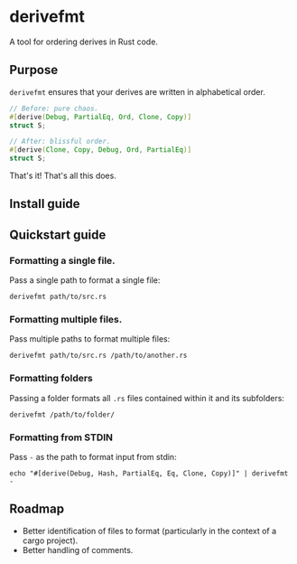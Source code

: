 # derivefmt

A tool for ordering derives in Rust code.

## Purpose

`derivefmt` ensures that your derives are written in alphabetical order.

```rust
// Before: pure chaos.
#[derive(Debug, PartialEq, Ord, Clone, Copy)]
struct S;

// After: blissful order.
#[derive(Clone, Copy, Debug, Ord, PartialEq)]
struct S;
```

That's it!  That's all this does.

## Install guide

## Quickstart guide

### Formatting a single file.

Pass a single path to format a single file:

```shell
derivefmt path/to/src.rs
```

### Formatting multiple files.

Pass multiple paths to format multiple files:

```shell
derivefmt path/to/src.rs /path/to/another.rs
```

### Formatting folders

Passing a folder formats all `.rs` files contained within it and its subfolders:

```shell
derivefmt /path/to/folder/
```

### Formatting from STDIN

Pass `-` as the path to format input from stdin:

```shell
echo "#[derive(Debug, Hash, PartialEq, Eq, Clone, Copy)]" | derivefmt -
```

## Roadmap

- Better identification of files to format (particularly in the context of a cargo project).
- Better handling of comments.

